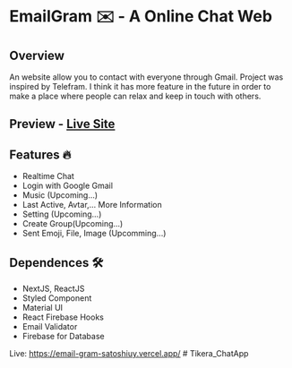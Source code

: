 # EmailGram ✉️ - A Online Chat Web

## Overview
An website allow you to contact with everyone through Gmail. Project was inspired by Telefram. I think it has more feature in the future in order to make a place where people can relax and keep in touch with others.

## Preview - [Live Site](https://email-gram-satoshiuy.vercel.app/)

## Features 🔥
- Realtime Chat
- Login with Google Gmail
- Music (Upcoming...)
- Last Active, Avtar,... More Information
- Setting (Upcoming...)
- Create Group(Upcoming...)
- Sent Emoji, File, Image (Upcomming...)

## Dependences 🛠️
- NextJS, ReactJS
- Styled Component
- Material UI
- React Firebase Hooks
- Email Validator
- Firebase for Database

Live: https://email-gram-satoshiuy.vercel.app/
#   T i k e r a _ C h a t A p p  
 